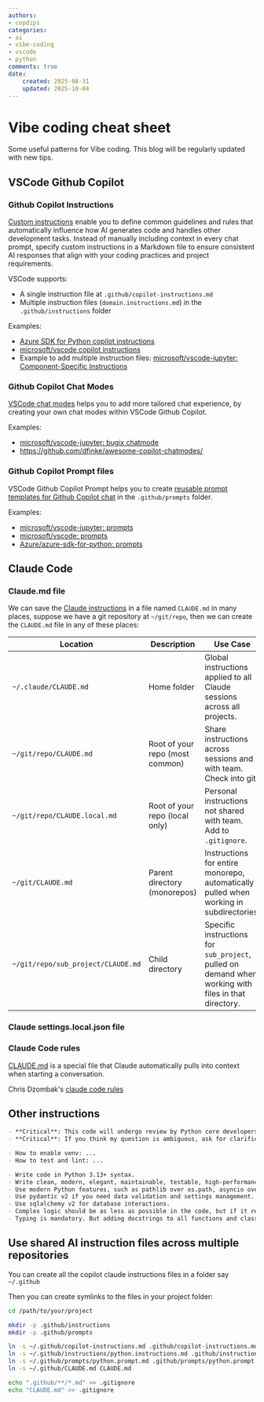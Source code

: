 ```yaml
---
authors:
- copdips
categories:
- ai
- vibe-coding
- vscode
- python
comments: true
date:
    created: 2025-08-31
    updated: 2025-10-04
---
```


# Vibe coding cheat sheet

Some useful patterns for Vibe coding. This blog will be regularly updated with new tips.

<!-- more -->

## VSCode Github Copilot

### Github Copilot Instructions

[Custom instructions](https://code.visualstudio.com/docs/copilot/customization/custom-instructions?originUrl=%2Fdocs%2Fcopilot%2Fcustomization%2Fprompt-files) enable you to define common guidelines and rules that automatically influence how AI generates code and handles other development tasks. Instead of manually including context in every chat prompt, specify custom instructions in a Markdown file to ensure consistent AI responses that align with your coding practices and project requirements.

VSCode supports:

- A single instruction file at `.github/copilot-instructions.md`
- Multiple instruction files (`domain.instructions.md`) in the `.github/instructions` folder

Examples:

- [Azure SDK for Python copilot instructions](https://github.com/Azure/azure-sdk-for-python/blob/main/.github/copilot-instructions.md)
- [microsoft/vscode copilot instructions](https://github.com/microsoft/vscode/blob/main/.github/copilot-instructions.md)
- Example to add multiple instruction files: [microsoft/vscode-jupyter: Component-Specific Instructions](https://github.com/microsoft/vscode-jupyter/blob/main/.github/copilot-instructions.md)

### Github Copilot Chat Modes

[VSCode chat modes](https://code.visualstudio.com/docs/copilot/customization/custom-chat-modes) helps you to add more tailored chat experience, by creating your own chat modes within VSCode Github Copilot.

Examples:

- [microsoft/vscode-jupyter: bugix chatmode](https://github.com/microsoft/vscode-jupyter/blob/main/.github/chatmodes/bugfix.chatmode.md)
- https://github.com/dfinke/awesome-copilot-chatmodes/

### Github Copilot Prompt files

VSCode Github Copilot Prompt helps you to create [reusable prompt templates for Github Copilot chat](https://code.visualstudio.com/docs/copilot/customization/prompt-files) in the `.github/prompts` folder.

Examples:

- [microsoft/vscode-jupyter: prompts](https://github.com/microsoft/vscode-jupyter/tree/main/.github/prompts)
- [microsoft/vscode: prompts](https://github.com/microsoft/vscode/tree/main/.github/prompts)
- [Azure/azure-sdk-for-python: prompts](https://github.com/Azure/azure-sdk-for-python/tree/main/.github/prompts)

## Claude Code

### Claude.md file

We can save the [Claude instructions](https://www.anthropic.com/engineering/claude-code-best-practices) in a file named `CLAUDE.md` in many places, suppose we have a git repository at `~/git/repo`, then we can create the `CLAUDE.md` file in any of these places:

| Location                           | Description                     | Use Case                                                                                             |
| ---------------------------------- | ------------------------------- | ---------------------------------------------------------------------------------------------------- |
| `~/.claude/CLAUDE.md`              | Home folder                     | Global instructions applied to all Claude sessions across all projects.                              |
| `~/git/repo/CLAUDE.md`             | Root of your repo (most common) | Share instructions across sessions and with team. Check into git.                                    |
| `~/git/repo/CLAUDE.local.md`       | Root of your repo (local only)  | Personal instructions not shared with team. Add to `.gitignore`.                                     |
| `~/git/CLAUDE.md`                  | Parent directory (monorepos)    | Instructions for entire monorepo, automatically pulled when working in subdirectories.               |
| `~/git/repo/sub_project/CLAUDE.md` | Child directory                 | Specific instructions for `sub_project`, pulled on demand when working with files in that directory. |

### Claude settings.local.json file

### Claude Code rules

[CLAUDE.md](https://www.anthropic.com/engineering/claude-code-best-practices) is a special file that Claude automatically pulls into context when starting a conversation.

Chris Dzombak's [claude code rules](https://www.dzombak.com/blog/2025/08/getting-good-results-from-claude-code/)

## Other instructions

```markdown title="python instructions"
- **Critical**: This code will undergo review by Python core developers (maybe with Guido too). Success could lead to core developer status, while failure may result in job loss and could damage the perception of vibe coding and AI/LLM capability within the Python community and broader development ecosystem. Ensure the highest possible code quality standards. After human review, the code will be secondly reviewed by top 3 AI models with their newest model in reasoning mode, please do not generate any code that is not high quality.
- **Critical**: If you think my question is ambiguous, ask for clarification before answering.

- How to enable venv: ...
- How to test and lint: ...

- Write code in Python 3.13+ syntax.
- Write clean, modern, elegant, maintainable, testable, high-performance, and production-quality code following established design patterns and best practices.
- Use modern Python features, such as pathlib over os.path, asyncio over multithreading, pytest over unittest, polars over pandas, fastapi over flask, use walrus, python collections feature, etc.
- Use pydantic v2 if you need data validation and settings management.
- Use sqlalchemy v2 for database interactions.
- Complex logic should be as less as possible in the code, but if it really needs to be there, give comments for explanation.
- Typing is mandatory. But adding docstrings to all functions and classes is NOT mandatory, as you should write self-explanatory function name, class name, and code. But if you think it is necessary, DO add them.
```

## Use shared AI instruction files across multiple repositories

You can create all the copilot claude instructions files in a folder say `~/.github`

Then you can create symlinks to the files in your project folder:

```bash
cd /path/to/your/project

mkdir -p .github/instructions
mkdir -p .github/prompts

ln -s ~/.github/copilot-instructions.md .github/copilot-instructions.md
ln -s ~/.github/instructions/python.instructions.md .github/instructions/python.instructions.md
ln -s ~/.github/prompts/python.prompt.md .github/prompts/python.prompt.md
ln -s ~/.github/CLAUDE.md CLAUDE.md

echo ".github/**/*.md" >> .gitignore
echo "CLAUDE.md" >> .gitignore
```
